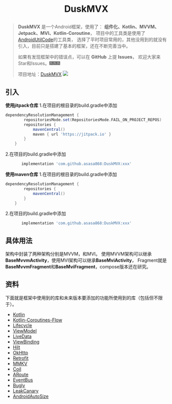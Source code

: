 # <p align="center"> DuskMVX</p>

> **DuskMVX** 是一个Android框架，使用了：
> **组件化、Kotlin、MVVM、Jetpack、MVI、Kotlin-Coroutine**，
> 项目中的工具类是使用了[AndroidUtilCode](https://github.com/Blankj/AndroidUtilCode)的工具类，
> 选择了平时项目常用的，其他没用到的就没有引入，目前只是搭建了基本的框架，还在不断完善当中。
> 
> 如果有发现框架中的错误点，可以在 **GitHub** 上提 **Issues**，
> 欢迎大家来Star和Issues。🎆🎆🎆
>
> 项目地址：[DuskMVX](https://github.com/asasa868/DuskMVX)
> [![](https://jitpack.io/v/asasa868/DuskMVX.svg)](https://jitpack.io/#asasa868/DuskMVX)



## 引入
**使用jitpack仓库**
1.在项目的根目录的build.gradle中添加
```groovy
dependencyResolutionManagement {
		repositoriesMode.set(RepositoriesMode.FAIL_ON_PROJECT_REPOS)
		repositories {
			mavenCentral()
			maven { url 'https://jitpack.io' }
		}
	}
```
2.在项目的build.gradle中添加
```groovy
       implementation 'com.github.asasa868:DuskMVX:xxx'
```
**使用maven仓库**
1.在项目的根目录的build.gradle中添加
```groovy
dependencyResolutionManagement {
		repositories {
			mavenCentral()
		}
	}
```
2.在项目的build.gradle中添加
```groovy
       implementation 'com.github.asasa868:DuskMVX:xxx'
```
## 具体用法
架构中封装了两种架构分别是MVVM，和MVI。
使用MVVM架构可以继承**BaseMvvmActivity**，使用MVI架构可以继承**BaseMviActivity**，
Fragment就是**BaseMvvmFragment**和**BaseMviFragment**，compose版本还在研究。


## 资料 
下面就是框架中使用到的库和未来版本要添加的功能所使用到的库（包括但不限于）。
* [Kotlin](https://github.com/JetBrains/kotlin)
* [Kotlin-Coroutines-Flow](https://github.com/JetBrains/kotlin)
* [Lifecycle](https://developer.android.com/jetpack/androidx/releases/lifecycle)
* [ViewModel](https://developer.android.com/topic/libraries/architecture/viewmodel)
* [LiveData](https://developer.android.com/topic/libraries/architecture/livedata)
* [ViewBinding](https://developer.android.com/topic/libraries/view-binding)
* [Hilt](https://developer.android.com/jetpack/androidx/releases/hilt)
* [OkHttp](https://github.com/square/okhttp)
* [Retrofit](https://github.com/square/retrofit)
* [MMKV](https://github.com/Tencent/MMKV)
* [Coil](https://github.com/coil-kt/coil)
* [ARoute](https://github.com/alibaba/ARouter)
* [EventBus](https://github.com/greenrobot/EventBus)
* [Bugly](https://bugly.qq.com/v2/index)
* [LeakCanary](https://github.com/square/leakcanary)
* [AndroidAutoSize](https://github.com/JessYanCoding/AndroidAutoSize)

